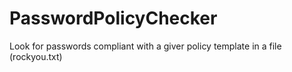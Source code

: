 # PasswordPolicyChecker
Look for passwords compliant with a giver policy template in a file (rockyou.txt)
